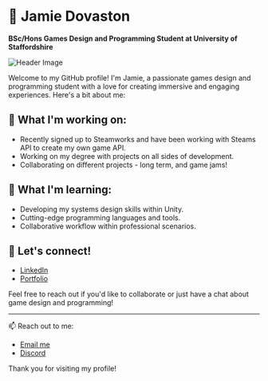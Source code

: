 # 👋 Jamie Dovaston
**BSc/Hons Games Design and Programming Student at University of Staffordshire**

![Header Image](http://jamie-portfolio-zipline.xrdxno.easypanel.host/u/QFOZKf.png)

Welcome to my GitHub profile! I'm Jamie, a passionate games design and programming student with a love for creating immersive and engaging experiences. Here's a bit about me:

## 🔭 What I'm working on:
- Recently signed up to Steamworks and have been working with Steams API to create my own game API.
- Working on my degree with projects on all sides of development.
- Collaborating on different projects - long term, and game jams!

## 🌱 What I'm learning:
- Developing my systems design skills within Unity.
- Cutting-edge programming languages and tools.
- Collaborative workflow within professional scenarios.

## 💬 Let's connect!
- [LinkedIn](https://www.linkedin.com/in/jamiedovaston)
- [Portfolio](http://jamiedovaston.com/)

Feel free to reach out if you'd like to collaborate or just have a chat about game design and programming!

---
📫 Reach out to me:
- [Email me](jamiedovaston@outlook.com)
- [Discord](https://discord.com/users/736760201192931400)

Thank you for visiting my profile!
